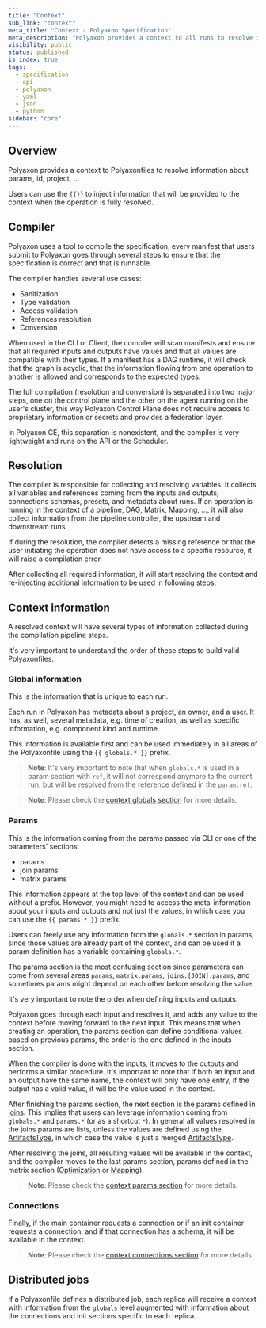 ```yaml
---
title: "Context"
sub_link: "context"
meta_title: "Context - Polyaxon Specification"
meta_description: "Polyaxon provides a context to all runs to resolve information about params, id, project, ...."
visibility: public
status: published
is_index: true
tags:
  - specification
  - api
  - polyaxon
  - yaml
  - json
  - python
sidebar: "core"
---
```


## Overview

Polyaxon provides a context to Polyaxonfiles to resolve information about params, id, project, ...

Users can use the `{{}}` to inject information that will be provided to the context when the operation is fully resolved.

## Compiler

Polyaxon uses a tool to compile the specification, every manifest that users submit to Polyaxon goes through several steps 
to ensure that the specification is correct and that is runnable. 

The compiler handles several use cases:
 * Sanitization
 * Type validation
 * Access validation
 * References resolution
 * Conversion

When used in the CLI or Client, the compiler will scan manifests and ensure that all required inputs and outputs have values and that all values are compatible with their types.
If a manifest has a DAG runtime, it will check that the graph is acyclic, that the information flowing from one operation to another is allowed and corresponds to the expected types.

The full compilation (resolution and conversion) is separated into two major steps, one on the control plane and the other on the agent running on the user's cluster, 
this way Polyaxon Control Plane does not require access to proprietary information or secrets and provides a federation layer.

In Polyaxon CE, this separation is nonexistent, and the compiler is very lightweight and runs on the API or the Scheduler.    

## Resolution 

The compiler is responsible for collecting and resolving variables.
It collects all variables and references coming from the inputs and outputs, connections schemas, presets, and metadata about runs.
If an operation is running in the context of a pipeline, DAG, Matrix, Mapping, ..., it will also collect information from the pipeline controller, the upstream and downstream runs.

If during the resolution, the compiler detects a missing reference or that the user initiating the operation does not have access to a specific resource, it will raise a compilation error.

After collecting all required information, it will start resolving the context and re-injecting additional information to be used in following steps.

## Context information

A resolved context will have several types of information collected during the compilation pipeline steps.

It's very important to understand the order of these steps to build valid Polyaxonfiles.

### Global information

This is the information that is unique to each run.

Each run in Polyaxon has metadata about a project, an owner, and a user.
It has, as well, several metadata, e.g. time of creation, 
as well as specific information, e.g. component kind and runtime.

This information is available first and can be used immediately in all areas of the Polyaxonfile using the `{{ globals.* }}` prefix.

> **Note**: It's very important to note that when `globals.*` is used in a param section with `ref`, it will not correspond anymore to the current run, but will be resolved from the reference defined in the `param.ref`.

> **Note**: Please check the [context globals section](/docs/core/context/globals/) for more details.


### Params

This is the information coming from the params passed via CLI or one of the parameters' sections:
 * params
 * join params
 * matrix params

This information appears at the top level of the context and can be used without a prefix. 
However, you might need to access the meta-information about your inputs and outputs and not just the values, in which case you can use the `{{ params.* }}` prefix.

Users can freely use any information from the `globals.*` section in params, 
since those values are already part of the context, and can be used if a param definition has a variable containing `globals.*`.

The params section is the most confusing section since parameters can come from several areas `params`, `matrix.params`, `joins.[JOIN].params`, 
and sometimes params might depend on each other before resolving the value.

It's very important to note the order when defining inputs and outputs.

Polyaxon goes through each input and resolves it, and adds any value to the context before moving forward to the next input.
This means that when creating an operation, the params section can define conditional values based on previous params, the order is the one defined in the inputs section.

When the compiler is done with the inputs, it moves to the outputs and performs a similar procedure. It's important to note that if both an input and an output have the same name, 
the context will only have one entry, if the output has a valid value, it will be the value used in the context.

After finishing the params section, the next section is the params defined in [joins](/docs/automation/joins/).
This implies that users can leverage information coming from `globals.*` and `params.*` (or as a shortcut `*`).
In general all values resolved in the joins params are lists, unless the values are defined using the [ArtifactsType](/docs/core/specification/types/#v1artifactstype), 
in which case the value is just a merged [ArtifactsType](/docs/core/specification/types/#v1artifactstype).

After resolving the joins, all resulting values will be available in the context, and the compiler moves to the last params section, params defined in the matrix section 
([Optimization](/docs/automation/optimization-engine/) or [Mapping](/docs/automation/mapping/)).

> **Note**: Please check the [context params section](/docs/core/context/params/) for more details.

### Connections

Finally, if the main container requests a connection or if an init container requests a connection, and if that connection has a schema, it will be available in the context.

> **Note**: Please check the [context connections section](/docs/core/context/connections/) for more details.

## Distributed jobs

If a Polyaxonfile defines a distributed job, each replica will receive a context with information from the `globals` level augmented with
information about the connections and init sections specific to each replica.
